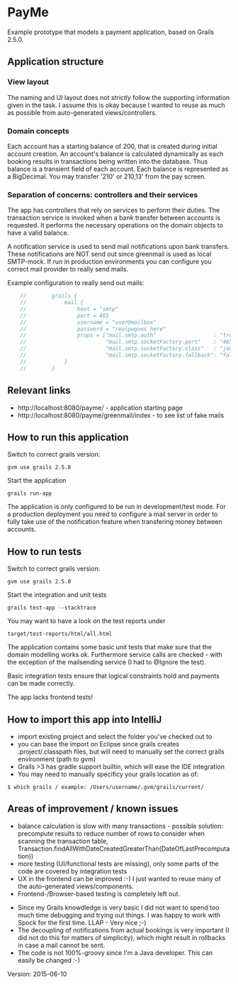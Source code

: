PayMe
=====

Example prototype that models a payment application, based on Grails 2.5.0.

## Application structure

### View layout

The naming and UI layout does not *strictly* follow the supporting information given in the task.
I assume this is okay because I wanted to reuse as much as possible from auto-generated views/controllers.

### Domain concepts
Each account has a starting balance of 200, that is created during initial account creation.
An account's balance is calculated dynamically as each booking results in transactions being written into the database.
Thus balance is a transient field of each account.
Each balance is represented as a BigDecimal. You may transfer '210' or 210,13' from the pay screen.

### Separation of concerns: controllers and their services
The app has controllers that rely on services to perform their duties.
The transaction service is invoked when a bank transfer between accounts is requested. It performs the necessary operations on the domain objects to have a valid balance.

A notification service is used to send mail notifications upon bank transfers. These notifications are NOT send out since greenmail is used as local SMTP-mock. If run in production environments you can configure you correct mail provider to really send mails.

Example configuration to really send out mails:

```java
    //        grails {
    //            mail {
    //                host = "smtp"
    //                port = 465
    //                username = "user@mailbox"
    //                password = "realpwgoes here"
    //                props = ["mail.smtp.auth"                  : "true",
    //                         "mail.smtp.socketFactory.port"    : "465",
    //                         "mail.smtp.socketFactory.class"   : "javax.net.ssl.SSLSocketFactory",
    //                         "mail.smtp.socketFactory.fallback": "false"]
    //            }
    //        }
```

## Relevant links

* http://localhost:8080/payme/ - application starting page
* http://localhost:8080/payme/greenmail/index - to see list of fake mails

How to run this application
---------------------------

Switch to correct grails version:
```
gvm use grails 2.5.0
```

Start the application
```
grails run-app
```

The application is only configured to be run in development/test mode. For a production deployment you need to configure a mail server
in order to fully take use of the notification feature when transfering money between accounts.

How to run tests
----------------
Switch to correct grails version:
```
gvm use grails 2.5.0
```

Start the integration and unit tests
```
grails test-app --stacktrace
```

You may want to have a look on the test reports under
```
target/test-reports/html/all.html
```

The application contains some basic unit tests that make sure that the domain modelling works ok.
Furthermore service calls are checked - with the exception of the mailsending service (I had to @Ignore the test).

Basic integration tests ensure that logical constraints hold and payments can be made correctly.

The app lacks frontend tests!

How to import this app into IntelliJ
------------------------------------
- import existing project and select the folder you've checked out to
- you can base the import on Eclipse since grails creates .project/.classpath files, 
but will need to manually set the correct grails environment (path to gvm)
- Grails >3 has gradle support builtin, which will ease the IDE integration
- You may need to manually specificy your grails location as of:
```
$ which grails / example: /Users/username/.gvm/grails/current/
```

Areas of improvement / known issues
-----------------------------------

- balance calculation is slow with many transactions - possible solution: precompute results to reduce number of rows to consider when scanning the transaction table, Transaction.findAllWithDateCreatedGreaterThan(DateOfLastPrecomputation))
- more testing (UI/functional tests are missing), only some parts of the code are covered by integration tests
- UX in the frontend can be improved :-) I just wanted to reuse many of the auto-generated views/components.
- Frontend-/Browser-based testing is completely left out.
* Since my Grails knowdledge is very basic I did not want to spend too much time debugging and trying out things. I was happy to work with Spock for the first time. LLAP - Very nice ;-)
* The decoupling of notifications from actual bookings is very important (I did not do this for matters of simplicity), which might result in rollbacks in case a mail cannot be sent.
* The code is not 100%-groovy since I'm a Java developer. This can easily be changed :-)

Version: 2015-06-10
